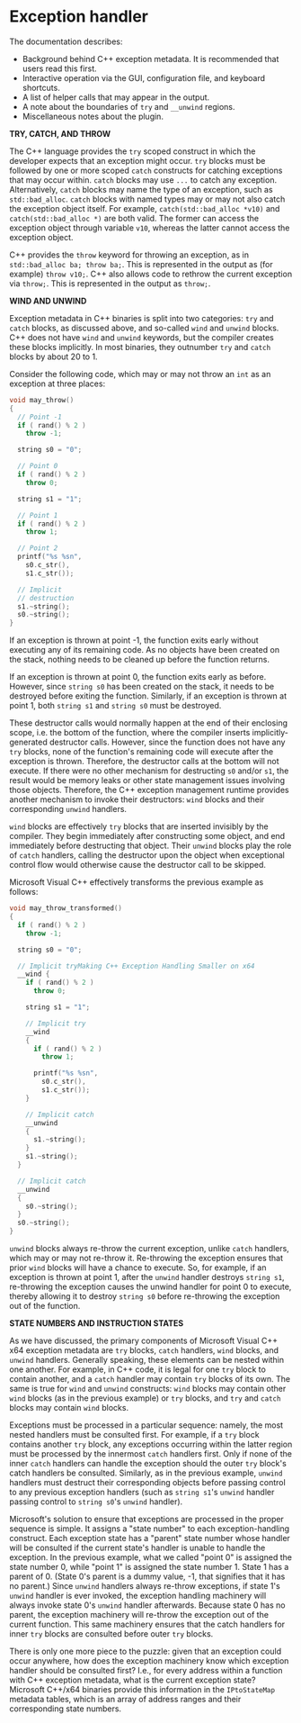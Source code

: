 # Exception handler

The documentation describes:

* Background behind C++ exception metadata. It is recommended that users read this first.
* Interactive operation via the GUI, configuration file, and keyboard shortcuts.
* A list of helper calls that may appear in the output.
* A note about the boundaries of `try` and `__unwind` regions.
* Miscellaneous notes about the plugin.

**TRY, CATCH, AND THROW**

The C++ language provides the `try` scoped construct in which the developer expects that an exception might occur. `try` blocks must be followed by one or more scoped `catch` constructs for catching exceptions that may occur within. `catch` blocks may use `...` to catch any exception. Alternatively, `catch` blocks may name the type of an exception, such as `std::bad_alloc`. `catch` blocks with named types may or may not also catch the exception object itself. For example, `catch(std::bad_alloc *v10)` and `catch(std::bad_alloc *)` are both valid. The former can access the exception object through variable `v10`, whereas the latter cannot access the exception object.

C++ provides the `throw` keyword for throwing an exception, as in `std::bad_alloc ba; throw ba;`. This is represented in the output as (for example) `throw v10;`. C++ also allows code to rethrow the current exception via `throw;`. This is represented in the output as `throw;`.

**WIND AND UNWIND**

Exception metadata in C++ binaries is split into two categories: `try` and `catch` blocks, as discussed above, and so-called `wind` and `unwind` blocks. C++ does not have `wind` and `unwind` keywords, but the compiler creates these blocks implicitly. In most binaries, they outnumber `try` and `catch` blocks by about 20 to 1.

Consider the following code, which may or may not throw an `int` as an exception at three places:

```cpp
void may_throw() 
{
  // Point -1
  if ( rand() % 2 )
    throw -1;

  string s0 = "0";

  // Point 0
  if ( rand() % 2 )
    throw 0;

  string s1 = "1";

  // Point 1
  if ( rand() % 2 )
    throw 1;

  // Point 2
  printf("%s %sn",
    s0.c_str(),
    s1.c_str());

  // Implicit
  // destruction
  s1.~string();
  s0.~string();
}
```

If an exception is thrown at point -1, the function exits early without executing any of its remaining code. As no objects have been created on the stack, nothing needs to be cleaned up before the function returns.

If an exception is thrown at point 0, the function exits early as before. However, since `string s0` has been created on the stack, it needs to be destroyed before exiting the function. Similarly, if an exception is thrown at point 1, both `string s1` and `string s0` must be destroyed.

These destructor calls would normally happen at the end of their enclosing scope, i.e. the bottom of the function, where the compiler inserts implicitly-generated destructor calls. However, since the function does not have any `try` blocks, none of the function's remaining code will execute after the exception is thrown. Therefore, the destructor calls at the bottom will not execute. If there were no other mechanism for destructing `s0` and/or `s1`, the result would be memory leaks or other state management issues involving those objects. Therefore, the C++ exception management runtime provides another mechanism to invoke their destructors: `wind` blocks and their corresponding `unwind` handlers.

`wind` blocks are effectively `try` blocks that are inserted invisibly by the compiler. They begin immediately after constructing some object, and end immediately before destructing that object. Their `unwind` blocks play the role of `catch` handlers, calling the destructor upon the object when exceptional control flow would otherwise cause the destructor call to be skipped.

Microsoft Visual C++ effectively transforms the previous example as follows:

```cpp
void may_throw_transformed() 
{
  if ( rand() % 2 )
    throw -1;

  string s0 = "0";

  // Implicit tryMaking C++ Exception Handling Smaller on x64
  __wind {
    if ( rand() % 2 )
      throw 0;

    string s1 = "1";

    // Implicit try
    __wind 
    {
      if ( rand() % 2 )
        throw 1;

      printf("%s %sn",
        s0.c_str(),
        s1.c_str());
    }

    // Implicit catch
    __unwind
    {
      s1.~string();
    }
    s1.~string();
  }

  // Implicit catch
  __unwind 
  {
    s0.~string();
  }
  s0.~string();
}
```

`unwind` blocks always re-throw the current exception, unlike `catch` handlers, which may or may not re-throw it. Re-throwing the exception ensures that prior `wind` blocks will have a chance to execute. So, for example, if an exception is thrown at point 1, after the `unwind` handler destroys `string s1`, re-throwing the exception causes the unwind handler for point 0 to execute, thereby allowing it to destroy `string s0` before re-throwing the exception out of the function.

**STATE NUMBERS AND INSTRUCTION STATES**

As we have discussed, the primary components of Microsoft Visual C++ x64 exception metadata are `try` blocks, `catch` handlers, `wind` blocks, and `unwind` handlers. Generally speaking, these elements can be nested within one another. For example, in C++ code, it is legal for one `try` block to contain another, and a `catch` handler may contain `try` blocks of its own. The same is true for `wind` and `unwind` constructs: `wind` blocks may contain other `wind` blocks (as in the previous example) or `try` blocks, and `try` and `catch` blocks may contain `wind` blocks.

Exceptions must be processed in a particular sequence: namely, the most nested handlers must be consulted first. For example, if a `try` block contains another `try` block, any exceptions occurring within the latter region must be processed by the innermost `catch` handlers first. Only if none of the inner `catch` handlers can handle the exception should the outer `try` block's catch handlers be consulted. Similarly, as in the previous example, `unwind` handlers must destruct their corresponding objects before passing control to any previous exception handlers (such as `string s1`'s `unwind` handler passing control to `string s0`'s `unwind` handler).

Microsoft's solution to ensure that exceptions are processed in the proper sequence is simple. It assigns a "state number" to each exception-handling construct. Each exception state has a "parent" state number whose handler will be consulted if the current state's handler is unable to handle the exception. In the previous example, what we called "point 0" is assigned the state number 0, while "point 1" is assigned the state number 1. State 1 has a parent of 0. (State 0's parent is a dummy value, -1, that signifies that it has no parent.) Since `unwind` handlers always re-throw exceptions, if state 1's `unwind` handler is ever invoked, the exception handling machinery will always invoke state 0's `unwind` handler afterwards. Because state 0 has no parent, the exception machinery will re-throw the exception out of the current function. This same machinery ensures that the catch handlers for inner `try` blocks are consulted before outer `try` blocks.

There is only one more piece to the puzzle: given that an exception could occur anywhere, how does the exception machinery know which exception handler should be consulted first? I.e., for every address within a function with C++ exception metadata, what is the current exception state? Microsoft C++/x64 binaries provide this information in the `IPtoStateMap` metadata tables, which is an array of address ranges and their corresponding state numbers.